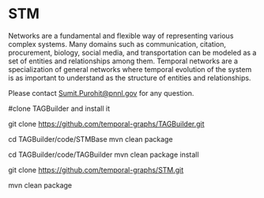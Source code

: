 # STM
Networks are a fundamental and flexible way of representing various complex systems. 
Many domains such as communication, citation, procurement, biology, social media, and transportation 
can be modeled as a set of entities and relationships among them. 
Temporal networks are a specialization of general networks where temporal evolution of the system is as important to 
understand as the structure of entities and relationships. 

Please contact Sumit.Purohit@pnnl.gov for any question.


#clone TAGBuilder and install it

git clone https://github.com/temporal-graphs/TAGBuilder.git

cd TAGBuilder/code/STMBase
mvn clean package

cd TAGBuilder/code/TAGBuilder
mvn clean package install

git clone https://github.com/temporal-graphs/STM.git

mvn clean package
